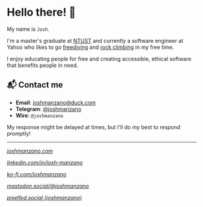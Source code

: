 # Hello there! 👋

My name is `Josh`. 

I'm a master's graduate at [NTUST](https://en.wikipedia.org/wiki/National_Taiwan_University_of_Science_and_Technology) and currently a software engineer at Yahoo who likes to go [freediving](https://en.wikipedia.org/wiki/Freediving) and [rock climbing](https://en.wikipedia.org/wiki/Top_rope_climbing) in my free time. 

I enjoy educating people for free and creating accessible, ethical software that benefits people in need.

## 📬 Contact me

- **Email**: [joshmanzano@duck.com](mailto:joshmanzano@duck.com)
- **Telegram**: [@joshmanzano](https://t.me/joshmanzano)
- **Wire**: `@joshmanzano`

My response might be delayed at times, but I'll do my best to respond promptly!

---

[*joshmanzano.com*](https://joshmanzano.com)

[*linkedin.com/in/josh-manzano*](https://www.linkedin.com/in/josh-manzano/)

[*ko-fi.com/joshmanzano*](https://ko-fi.com/joshmanzano)

[*mastodon.social/@joshmanzano*](https://mastodon.social/@joshmanzano)

[*pixelfed.social (joshmanzano)*](https://pixelfed.social/i/web/profile/647160057461708957)
